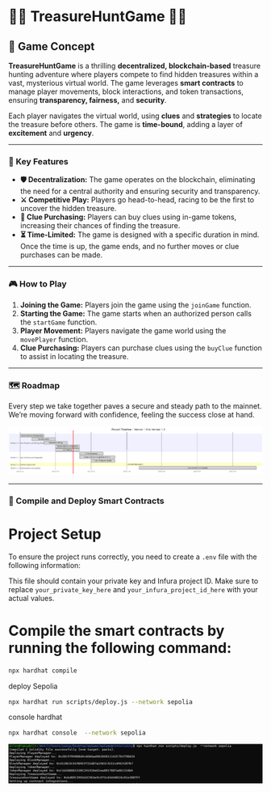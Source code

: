 # 🏴‍☠️ TreasureHuntGame 🏴‍☠️

## 🌟 Game Concept

**TreasureHuntGame** is a thrilling **decentralized, blockchain-based** treasure hunting adventure where players compete to find hidden treasures within a vast, mysterious virtual world. The game leverages **smart contracts** to manage player movements, block interactions, and token transactions, ensuring **transparency, fairness,** and **security**.

Each player navigates the virtual world, using **clues** and **strategies** to locate the treasure before others. The game is **time-bound**, adding a layer of **excitement** and **urgency**.

---

### 🚀 Key Features

- **🛡️ Decentralization:** The game operates on the blockchain, eliminating the need for a central authority and ensuring security and transparency.
- **⚔️ Competitive Play:** Players go head-to-head, racing to be the first to uncover the hidden treasure.
- **🧩 Clue Purchasing:** Players can buy clues using in-game tokens, increasing their chances of finding the treasure.
- **⏳ Time-Limited:** The game is designed with a specific duration in mind. Once the time is up, the game ends, and no further moves or clue purchases can be made.

---

### 🎮 How to Play

1. **Joining the Game:** Players join the game using the `joinGame` function.
2. **Starting the Game:** The game starts when an authorized person calls the `startGame` function.
3. **Player Movement:** Players navigate the game world using the `movePlayer` function.
4. **Clue Purchasing:** Players can purchase clues using the `buyClue` function to assist in locating the treasure.

---

### 🗺️ Roadmap

Every step we take together paves a secure and steady path to the mainnet. We’re moving forward with confidence, feeling the success close at hand.

![Example](./images/roadmap.png)

---

### 🚀 Compile and Deploy Smart Contracts

# Project Setup

To ensure the project runs correctly, you need to create a `.env` file with the following information:

This file should contain your private key and Infura project ID. Make sure to replace `your_private_key_here` and `your_infura_project_id_here` with your actual values.


# Compile the smart contracts by running the following command:

```sh
npx hardhat compile
```

deploy Sepolia
```sh
npx hardhat run scripts/deploy.js --network sepolia
```

console hardhat
```sh
npx hardhat console  --network sepolia
```

![Example](./images/mygame.png)
